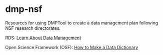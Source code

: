 # dmp-nsf
Resources for using DMPTool to create a data management plan following NSF research directorates. 

RDS: <a href = "http://researchdata.wisc.edu/learn-about-data-management/" target = "_blank">Learn About Data Management</a>

Open Science Framework (OSF): <a href = "http://help.osf.io/m/bestpractices/l/618767-how-to-make-a-data-dictionary" target = "_blank">How to Make a Data Dictionary</a>
